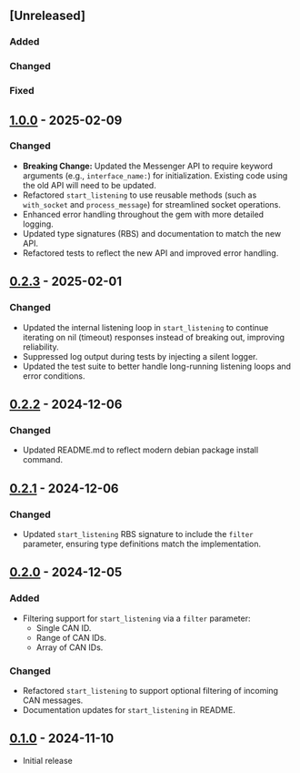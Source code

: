 ## [Unreleased]

### Added

### Changed

### Fixed

## [1.0.0] - 2025-02-09

### Changed
- **Breaking Change:** Updated the Messenger API to require keyword arguments (e.g., `interface_name:`) for initialization. Existing code using the old API will need to be updated.
- Refactored `start_listening` to use reusable methods (such as `with_socket` and `process_message`) for streamlined socket operations.
- Enhanced error handling throughout the gem with more detailed logging.
- Updated type signatures (RBS) and documentation to match the new API.
- Refactored tests to reflect the new API and improved error handling.

## [0.2.3] - 2025-02-01

### Changed
- Updated the internal listening loop in `start_listening` to continue iterating on nil (timeout) responses instead of breaking out, improving reliability.
- Suppressed log output during tests by injecting a silent logger.
- Updated the test suite to better handle long-running listening loops and error conditions.

## [0.2.2] - 2024-12-06

### Changed
- Updated README.md to reflect modern debian package install command.

## [0.2.1] - 2024-12-06

### Changed
- Updated `start_listening` RBS signature to include the `filter` parameter, ensuring type definitions match the implementation.

## [0.2.0] - 2024-12-05

### Added
- Filtering support for `start_listening` via a `filter` parameter:
  - Single CAN ID.
  - Range of CAN IDs.
  - Array of CAN IDs.

### Changed
- Refactored `start_listening` to support optional filtering of incoming CAN messages.
- Documentation updates for `start_listening` in README.

## [0.1.0] - 2024-11-10

- Initial release

[1.0.0]: https://github.com/fk1018/can_messenger/compare/v0.2.3...v1.0.0
[0.2.3]: https://github.com/fk1018/can_messenger/compare/v0.2.2...v0.2.3
[0.2.2]: https://github.com/fk1018/can_messenger/compare/v0.2.1...v0.2.2
[0.2.1]: https://github.com/fk1018/can_messenger/compare/v0.2.0...v0.2.1
[0.2.0]: https://github.com/fk1018/can_messenger/compare/v0.1.0...v0.2.0
[0.1.0]: https://github.com/fk1018/can_messenger/releases/tag/v0.1.0
